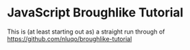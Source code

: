 # JavaScript Broughlike Tutorial

This is (at least starting out as) a straight run through of https://github.com/nluqo/broughlike-tutorial